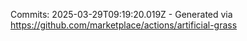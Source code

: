 Commits: 2025-03-29T09:19:20.019Z - Generated via https://github.com/marketplace/actions/artificial-grass
<br>
